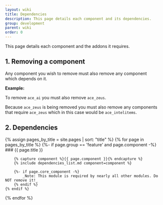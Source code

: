 ```yaml
---
layout: wiki
title: Dependencies
description: This page details each component and its dependencies.
group: development
parent: wiki
order: 0
---
```


This page details each component and the addons it requires.

## 1. Removing a component

Any component you wish to remove must also remove any component which depends on it.

**Example:**

To remove `ace_ai` you must also remove `ace_zeus`.

Because `ace_zeus` is being removed you must also remove any components that require `ace_zeus` which in this case would be `ace_intelitems`.

## 2. Dependencies

{% assign pages_by_title = site.pages | sort: "title" %}
{% for page in pages_by_title %}
    {%- if page.group == 'feature' and page.component -%}
        ### {{ page.title }}

        {% capture component %}{{ page.component }}{% endcapture %}
        {% include dependencies_list.md component=component %}

        {%- if page.core_component -%}
            _Note: This module is required by nearly all other modules. Do NOT remove it!_
        {% endif %}
    {% endif %}
{% endfor %}
